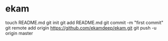 ekam
====
touch README.md
git init
git add README.md
git commit -m "first commit"
git remote add origin https://github.com/ekamdeep/ekam.git
git push -u origin master
